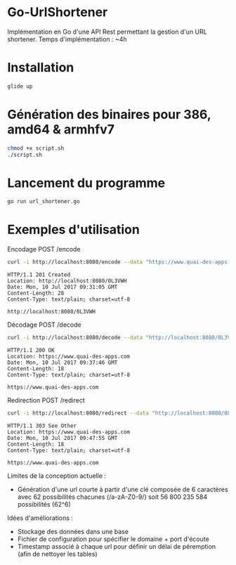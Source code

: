 # Go-UrlShortener

Implémentation en Go d'une API Rest permettant la gestion d'un URL shortener.
Temps d'implémentation : ~4h

# Installation
```bash
glide up
```
# Génération des binaires pour 386, amd64 & armhfv7
```bash
chmod +x script.sh
./script.sh
```

# Lancement du programme
```bash
go run url_shortener.go
```

# Exemples d'utilisation

Encodage POST /encode
```bash
curl -i http://localhost:8080/encode --data "https://www.quai-des-apps.com"
```

```http
HTTP/1.1 201 Created
Location: http://localhost:8080/0L3VWH
Date: Mon, 10 Jul 2017 09:31:05 GMT
Content-Length: 28
Content-Type: text/plain; charset=utf-8

http://localhost:8080/0L3VWH
```

Décodage POST /decode
```bash
curl -i http://localhost:8080/decode --data "http://localhost:8080/0L3VWH"
```

```http
HTTP/1.1 200 OK
Location: https://www.quai-des-apps.com
Date: Mon, 10 Jul 2017 09:37:46 GMT
Content-Length: 18
Content-Type: text/plain; charset=utf-8

https://www.quai-des-apps.com
```

Redirection POST /redirect
```bash
curl -i http://localhost:8080/redirect --data "http://localhost:8080/0L3VWH"
```

```http
HTTP/1.1 303 See Other
Location: https://www.quai-des-apps.com
Date: Mon, 10 Jul 2017 09:47:55 GMT
Content-Length: 18
Content-Type: text/plain; charset=utf-8

https://www.quai-des-apps.com
```

Limites de la conception actuelle :
 - Génération d'une url courte à partir d'une clé composée de 6
   caractères avec 62 possibilités chacunes (/a-zA-Z0-9/) soit 56 800
   235 584 possibilités (62^6)

Idées d'améliorations :
 - Stockage des données dans une base
 - Fichier de configuration pour spécifier le domaine + port d'écoute
 - Timestamp associé à chaque url pour définir un délai de péremption (afin de nettoyer les tables)
